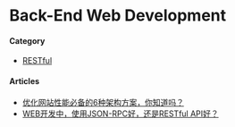 # Back-End Web Development

#### Category
* [RESTful](restful/README.md)

#### Articles
* [优化网站性能必备的6种架构方案，你知道吗？](http://www.jianshu.com/p/bf431f8159bd)
* [WEB开发中，使用JSON-RPC好，还是RESTful API好？](https://www.zhihu.com/question/28570307)
